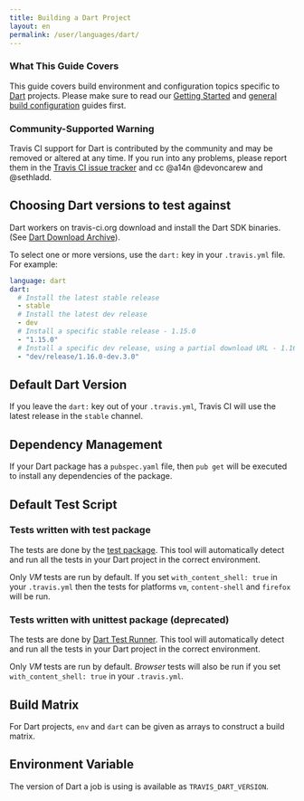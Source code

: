 ```yaml
---
title: Building a Dart Project
layout: en
permalink: /user/languages/dart/
---
```


### What This Guide Covers

This guide covers build environment and configuration topics specific to
[Dart](https://www.dartlang.org/) projects. Please make sure to read our
[Getting Started](/user/getting-started/) and
[general build configuration](/user/customizing-the-build/) guides first.

### Community-Supported Warning

Travis CI support for Dart is contributed by the community and may be removed
or altered at any time. If you run into any problems, please report them in the
[Travis CI issue tracker](https://github.com/travis-ci/travis-ci/issues/new?labels=community:dart)
and cc @a14n @devoncarew and @sethladd.

## Choosing Dart versions to test against

Dart workers on travis-ci.org download and install the Dart SDK binaries.
(See [Dart Download Archive](https://www.dartlang.org/install)).

To select one or more versions, use the `dart:` key in your `.travis.yml` file.
For example:

```yaml
language: dart
dart:
  # Install the latest stable release
  - stable
  # Install the latest dev release
  - dev
  # Install a specific stable release - 1.15.0
  - "1.15.0"
  # Install a specific dev release, using a partial download URL - 1.16.0-dev.3.0
  - "dev/release/1.16.0-dev.3.0"
```

## Default Dart Version

If you leave the `dart:` key out of your `.travis.yml`, Travis CI will use
the latest release in the `stable` channel.

## Dependency Management

If your Dart package has a `pubspec.yaml` file, then `pub get` will be executed
to install any dependencies of the package.

## Default Test Script

### Tests written with test package

The tests are done by the
[test package](https://pub.dartlang.org/packages/test). This tool
will automatically detect and run all the tests in your Dart project in the
correct environment.

Only *VM* tests are run by default. If you set
`with_content_shell: true` in your `.travis.yml` then the tests for platforms
`vm`, `content-shell` and `firefox` will be run.

### Tests written with unittest package (deprecated)

The tests are done by
[Dart Test Runner](https://pub.dartlang.org/packages/test_runner). This tool
will automatically detect and run all the tests in your Dart project in the
correct environment.

Only *VM* tests are run by default. *Browser* tests will also be run if you set
`with_content_shell: true` in your `.travis.yml`.

## Build Matrix

For Dart projects, `env` and `dart` can be given as arrays to construct a build
matrix.

## Environment Variable

The version of Dart a job is using is available as `TRAVIS_DART_VERSION`.
